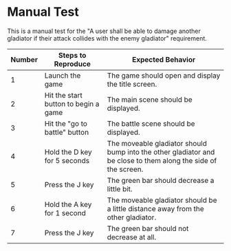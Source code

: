# Manual Test

This is a manual test for the "A user shall be able to damage another gladiator if their attack collides with the enemy gladiator" requirement.

| Number | Steps to Reproduce | Expected Behavior |
|--------|--------------------|-------------------|
|      1 | Launch the game | The game should open and display the title screen. |
|      2 | Hit the start button to begin a game | The main scene should be displayed. |
|      3 | Hit the "go to battle" button | The battle scene should be displayed. |
|      4 | Hold the D key for 5 seconds | The moveable gladiator should bump into the other gladiator and be close to them along the side of the screen. |
|      5 | Press the J key | The green bar should decrease a little bit. |
|      6 | Hold the A key for 1 second | The moveable gladiator should be a little distance away from the other gladiator. |
|      7 | Press the J key | The green bar should not decrease at all. |
